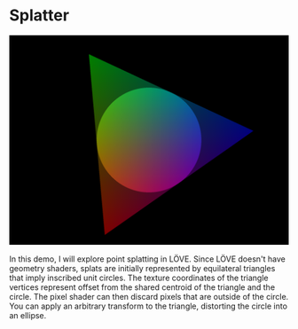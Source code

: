 # Splatter

![Spinning triangle splat of death](screenshot-2020-07-02-11-42-09.png)

In this demo, I will explore point splatting in LÖVE. Since LÖVE doesn't have geometry shaders, splats are initially represented by equilateral triangles that imply inscribed unit circles. The texture coordinates of the triangle vertices represent offset from the shared centroid of the triangle and the circle. The pixel shader can then discard pixels that are outside of the circle. You can apply an arbitrary transform to the triangle, distorting the circle into an ellipse.
